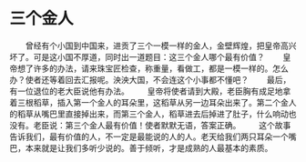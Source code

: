 # 三个金人
　　曾经有个小国到中国来，进贡了三个一模一样的金人，金壁辉煌，把皇帝高兴坏了。可是这小国不厚道，同时出一道题目：这三个金人哪个最有价值？ 
　　皇帝想了许多的办法，请来珠宝匠检查，称重量，看做工，都是一模一样的。怎么办？使者还等着回去汇报呢。泱泱大国，不会连这个小事都不懂吧？ 
　　最后，有一位退位的老大臣说他有办法。 
　　皇帝将使者请到大殿，老臣胸有成足地拿着三根稻草，插入第一个金人的耳朵里，这稻草从另一边耳朵出来了。第二个金人的稻草从嘴巴里直接掉出来，而第三个金人，稻草进去后掉进了肚子，什么响动也没有。老臣说：第三个金人最有价值！使者默默无语，答案正确。 
　　这个故事告诉我们，最有价值的人，不一定是最能说的人的人。老天给我们两只耳朵一个嘴巴，本来就是让我们多听少说的。善于倾听，才是成熟的人最基本的素质。
 